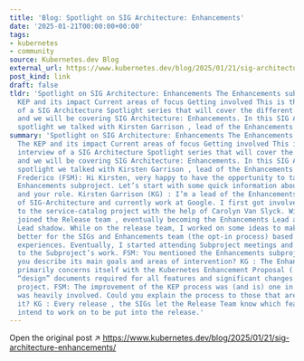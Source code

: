 ```yaml
---
title: 'Blog: Spotlight on SIG Architecture: Enhancements'
date: '2025-01-21T00:00:00+00:00'
tags:
- kubernetes
- community
source: Kubernetes.dev Blog
external_url: https://www.kubernetes.dev/blog/2025/01/21/sig-architecture-enhancements/
post_kind: link
draft: false
tldr: 'Spotlight on SIG Architecture: Enhancements The Enhancements subproject The
  KEP and its impact Current areas of focus Getting involved This is the fourth interview
  of a SIG Architecture Spotlight series that will cover the different subprojects,
  and we will be covering SIG Architecture: Enhancements. In this SIG Architecture
  spotlight we talked with Kirsten Garrison , lead of the Enhancements subproject.'
summary: 'Spotlight on SIG Architecture: Enhancements The Enhancements subproject
  The KEP and its impact Current areas of focus Getting involved This is the fourth
  interview of a SIG Architecture Spotlight series that will cover the different subprojects,
  and we will be covering SIG Architecture: Enhancements. In this SIG Architecture
  spotlight we talked with Kirsten Garrison , lead of the Enhancements subproject.
  Frederico (FSM): Hi Kirsten, very happy to have the opportunity to talk about the
  Enhancements subproject. Let’s start with some quick information about yourself
  and your role. Kirsten Garrison (KG) : I’m a lead of the Enhancements subproject
  of SIG-Architecture and currently work at Google. I first got involved by contributing
  to the service-catalog project with the help of Carolyn Van Slyck. With time, I
  joined the Release team , eventually becoming the Enhancements Lead and a Release
  Lead shadow. While on the release team, I worked on some ideas to make the process
  better for the SIGs and Enhancements team (the opt-in process) based on my team’s
  experiences. Eventually, I started attending Subproject meetings and contributing
  to the Subproject’s work. FSM: You mentioned the Enhancements subproject: how would
  you describe its main goals and areas of intervention? KG : The Enhancements Subproject
  primarily concerns itself with the Kubernetes Enhancement Proposal ( KEP for short)—the
  “design” documents required for all features and significant changes to the Kubernetes
  project. FSM: The improvement of the KEP process was (and is) one in which SIG Architecture
  was heavily involved. Could you explain the process to those that aren’t aware of
  it? KG : Every release , the SIGs let the Release Team know which features they
  intend to work on to be put into the release.'
---
```

Open the original post ↗ https://www.kubernetes.dev/blog/2025/01/21/sig-architecture-enhancements/
